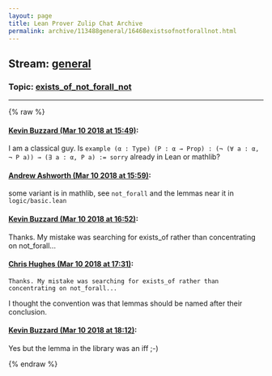 ```yaml
---
layout: page
title: Lean Prover Zulip Chat Archive 
permalink: archive/113488general/16468existsofnotforallnot.html
---
```


## Stream: [general](index.html)
### Topic: [exists_of_not_forall_not](16468existsofnotforallnot.html)

---


{% raw %}
#### [ Kevin Buzzard (Mar 10 2018 at 15:49)](https://leanprover.zulipchat.com/#narrow/stream/113488-general/topic/exists_of_not_forall_not/near/123536960):
I am a classical guy. Is `example (α : Type) (P : α → Prop) : (¬ (∀ a : α, ¬ P a)) → (∃ a : α, P a) := sorry` already in Lean or mathlib?

#### [ Andrew Ashworth (Mar 10 2018 at 15:59)](https://leanprover.zulipchat.com/#narrow/stream/113488-general/topic/exists_of_not_forall_not/near/123537206):
some variant is in mathlib, see `not_forall` and the lemmas near it in `logic/basic.lean`

#### [ Kevin Buzzard (Mar 10 2018 at 16:52)](https://leanprover.zulipchat.com/#narrow/stream/113488-general/topic/exists_of_not_forall_not/near/123538465):
Thanks. My mistake was searching for exists_of rather than concentrating on not_forall...

#### [ Chris Hughes (Mar 10 2018 at 17:31)](https://leanprover.zulipchat.com/#narrow/stream/113488-general/topic/exists_of_not_forall_not/near/123539394):
```quote
Thanks. My mistake was searching for exists_of rather than concentrating on not_forall...
```
I thought the convention was that lemmas should be named after their conclusion.

#### [ Kevin Buzzard (Mar 10 2018 at 18:12)](https://leanprover.zulipchat.com/#narrow/stream/113488-general/topic/exists_of_not_forall_not/near/123540476):
Yes but the lemma in the library was an iff ;-)


{% endraw %}
